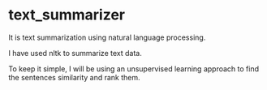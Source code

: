 # text_summarizer
It is text summarization using natural language processing. 

I have used nltk to summarize text data.

To keep it simple, I will be using an unsupervised learning approach to find the sentences similarity and rank them.
